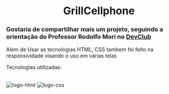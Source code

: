 <h1 align="center">GrillCellphone</h1>


<h3>Gostaria de compartilhar mais um projeto, seguindo a orientação do Professor Rodolfo Mori no <a href="https://rodolfomori.com.br/devclub">DevClub</a></h3>

<P>Alem de Usar as tecnologias HTML, CSS tambem foi feito na responsividade visando o uso em várias telas</P>


<p>Tecnologias utilizadas:</p>
<br>
  <img src="https://img.shields.io/badge/HTML-239120?style=for-the-badge&logo=html5&logoColor=white" alt="logo-html">
  <img src="https://img.shields.io/badge/CSS-239120?&style=for-the-badge&logo=css3&logoColor=white" alt="logo-css">
 

  <img src="">
